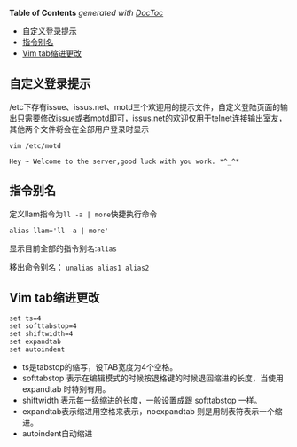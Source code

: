 <!-- START doctoc generated TOC please keep comment here to allow auto update -->
<!-- DON'T EDIT THIS SECTION, INSTEAD RE-RUN doctoc TO UPDATE -->
**Table of Contents**  *generated with [DocToc](https://github.com/thlorenz/doctoc)*

- [自定义登录提示](#%E8%87%AA%E5%AE%9A%E4%B9%89%E7%99%BB%E5%BD%95%E6%8F%90%E7%A4%BA)
- [指令别名](#%E6%8C%87%E4%BB%A4%E5%88%AB%E5%90%8D)
- [Vim tab缩进更改](#vim-tab%E7%BC%A9%E8%BF%9B%E6%9B%B4%E6%94%B9)

<!-- END doctoc generated TOC please keep comment here to allow auto update -->

## 自定义登录提示

/etc下存有issue、issus.net、motd三个欢迎用的提示文件，自定义登陆页面的输出只需要修改issue或者motd即可，issus.net的欢迎仅用于telnet连接输出室友，其他两个文件将会在全部用户登录时显示

	vim /etc/motd

	Hey ~ Welcome to the server,good luck with you work. *^_^*



## 指令别名

定义llam指令为`ll -a | more`快捷执行命令

	alias llam='ll -a | more'

显示目前全部的指令别名:`alias`

移出命令别名： `unalias alias1 alias2`

## Vim tab缩进更改

	set ts=4
	set softtabstop=4
	set shiftwidth=4
	set expandtab
	set autoindent

 - ts是tabstop的缩写，设TAB宽度为4个空格。
 - softtabstop 表示在编辑模式的时候按退格键的时候退回缩进的长度，当使用 expandtab 时特别有用。
 - shiftwidth 表示每一级缩进的长度，一般设置成跟 softtabstop 一样。
 - expandtab表示缩进用空格来表示，noexpandtab 则是用制表符表示一个缩进。
 - autoindent自动缩进